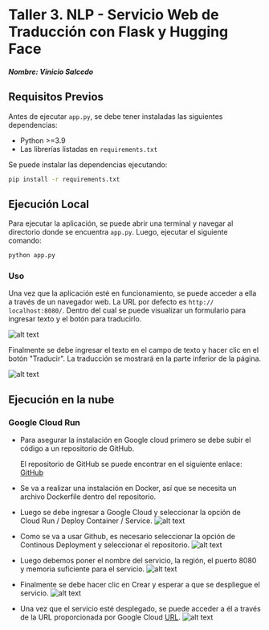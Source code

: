 # Taller 3. NLP - Servicio Web de Traducción con Flask y Hugging Face
##### Nombre: Vinicio Salcedo

## Requisitos Previos

Antes de ejecutar `app.py`, se debe tener instaladas las siguientes dependencias:

- Python >=3.9
- Las librerías listadas en `requirements.txt`

Se puede instalar las dependencias ejecutando:
```bash
pip install -r requirements.txt
```

## Ejecución Local

Para ejecutar la aplicación, se puede abrir una terminal y navegar al directorio donde se encuentra `app.py`. Luego, ejecutar el siguiente comando:
```bash
python app.py
```

### Uso

Una vez que la aplicación esté en funcionamiento, se puede acceder a ella a través de un navegador web. La URL por defecto es `http://
localhost:8080/`. Dentro del cual se puede visualizar un formulario para ingresar texto y el botón para traducirlo.

![alt text](image.png)

Finalmente se debe ingresar el texto en el campo de texto y hacer clic en el botón "Traducir". La traducción se mostrará en la parte inferior de la página.

![alt text](image-1.png)

## Ejecución en la nube

### Google Cloud Run

- Para asegurar la instalación en Google cloud primero se debe subir el código a un repositorio de GitHub. 

    El repositorio de GitHub se puede encontrar en el siguiente enlace: [GitHub](https://github.com/VinicioStalin-27/vsp_translator.git)

- Se va a realizar una instalación en Docker, así que se necesita un archivo Dockerfile dentro del repositorio.


- Luego se debe ingresar a Google Cloud y seleccionar la opción de Cloud Run / Deploy Container / Service.
![alt text](image-3.png)

- Como se va a usar Github, es necesario seleccionar la opción de Continous Deployment y seleccionar el repositorio.
![alt text](image-4.png)

- Luego debemos poner el nombre del servicio, la región, el puerto 8080 y memoria suficiente para el servicio.
![alt text](image-5.png)

- Finalmente se debe hacer clic en Crear y esperar a que se despliegue el servicio.
![alt text](image-7.png)

- Una vez que el servicio esté desplegado, se puede acceder a él a través de la URL proporcionada por Google Cloud [URL](https://vsp-translator-975558047330.us-central1.run.app/).
![alt text](image-8.png)


